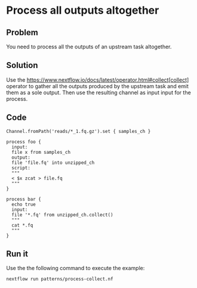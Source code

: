 # Process all outputs altogether  

## Problem 

You need to process all the outputs of an upstream task altogether. 

## Solution

Use the https://www.nextflow.io/docs/latest/operator.html#collect[collect] operator to gather 
all the outputs produced by the upstream task and emit them as a sole output. 
Then use the resulting channel as input input for the process.

## Code 

    Channel.fromPath('reads/*_1.fq.gz').set { samples_ch }

    process foo {
      input:
      file x from samples_ch
      output:
      file 'file.fq' into unzipped_ch
      script:
      """
      < $x zcat > file.fq
      """
    }

    process bar {
      echo true   
      input:
      file '*.fq' from unzipped_ch.collect()
      """
      cat *.fq
      """
    }


## Run it

Use the the following command to execute the example:


    nextflow run patterns/process-collect.nf

